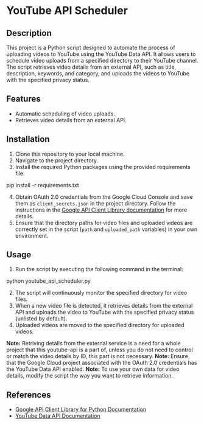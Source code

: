 # YouTube API Scheduler

## Description
This project is a Python script designed to automate the process of uploading videos to YouTube using the YouTube Data API. It allows users to schedule video uploads from a specified directory to their YouTube channel. The script retrieves video details from an external API, such as title, description, keywords, and category, and uploads the videos to YouTube with the specified privacy status.

## Features
- Automatic scheduling of video uploads.
- Retrieves video details from an external API.

## Installation
1. Clone this repository to your local machine.
2. Navigate to the project directory.
3. Install the required Python packages using the provided requirements file:

pip install -r requirements.txt

4. Obtain OAuth 2.0 credentials from the Google Cloud Console and save them as `client_secrets.json` in the project directory. Follow the instructions in the [Google API Client Library documentation](https://developers.google.com/api-client-library/python/guide/aaa_client_secrets) for more details.
5. Ensure that the directory paths for video files and uploaded videos are correctly set in the script (`path` and `uploaded_path` variables) in your own environment.

## Usage
1. Run the script by executing the following command in the terminal:

python youtube_api_scheduler.py

2. The script will continuously monitor the specified directory for video files.
3. When a new video file is detected, it retrieves details from the external API and uploads the video to YouTube with the specified privacy status (unlisted by default).
4. Uploaded videos are moved to the specified directory for uploaded videos.

**Note:** Retriving details from the external service is a need for a whole project that this youtube-api is a part of, unless you do not need to control or match the video details by ID, this part is not necessary.
**Note:** Ensure that the Google Cloud project associated with the OAuth 2.0 credentials has the YouTube Data API enabled. 
**Note:** To use your own data for video details, modify the script the way you want to retrieve information.

## References
- [Google API Client Library for Python Documentation](https://developers.google.com/api-client-library/python)
- [YouTube Data API Documentation](https://developers.google.com/youtube/v3)  
